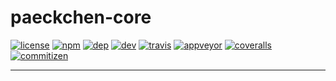 # paeckchen-core

[![license][license-image]][license-url]
[![npm][npm-version-core-image]][npm-version-core-url]
[![dep][daviddm-core-image]][daviddm-core-url]
[![dev][daviddm-dev-core-image]][daviddm-dev-core-url]
[![travis][travis-image]][travis-url]
[![appveyor][appveyor-image]][appveyor-url]
[![coveralls][coveralls-image]][coveralls-url]
[![commitizen][commitizen-image]][commitizen-url]

---
[license-image]: https://img.shields.io/github/license/paeckchen/paeckchen.svg
[license-url]: https://github.com/paeckchen/paeckchen

[travis-image]: https://travis-ci.org/paeckchen/paeckchen-core.svg?branch=master
[travis-url]: https://travis-ci.org/paeckchen/paeckchen-core

[appveyor-image]: https://ci.appveyor.com/api/projects/status/r5bibqgy676fbf87/branch/master?svg=true
[appveyor-url]: https://ci.appveyor.com/project/KnisterPeter/paeckchen-core/branch/master

[coveralls-image]: https://coveralls.io/repos/github/paeckchen/paeckchen-core/badge.svg?branch=master
[coveralls-url]: https://coveralls.io/github/paeckchen/paeckchen-core?branch=master

[commitizen-image]: https://img.shields.io/badge/commitizen-friendly-brightgreen.svg
[commitizen-url]: http://commitizen.github.io/cz-cli/

[npm-version-core-image]: https://img.shields.io/npm/v/paeckchen-core.svg
[npm-version-core-url]: https://www.npmjs.com/package/paeckchen-core

[daviddm-core-image]: https://david-dm.org/paeckchen/paeckchen-core/status.svg
[daviddm-core-url]: https://david-dm.org/paeckchen/paeckchen-core
[daviddm-dev-core-image]: https://david-dm.org/paeckchen/paeckchen-core/dev-status.svg
[daviddm-dev-core-url]: https://david-dm.org/paeckchen/paeckchen-core?type=dev
